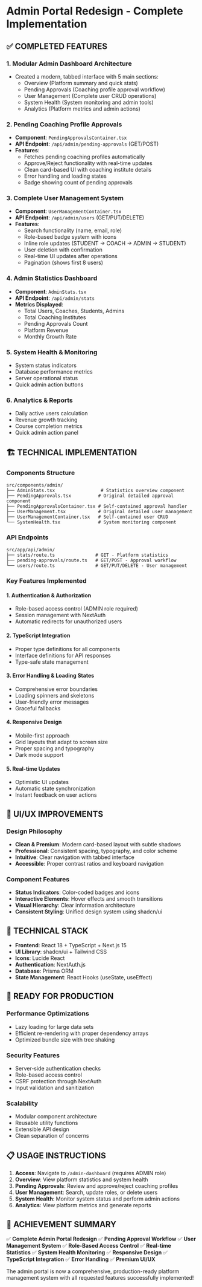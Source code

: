 # Admin Portal Redesign - Complete Implementation

## ✅ COMPLETED FEATURES

### 1. **Modular Admin Dashboard Architecture**
- Created a modern, tabbed interface with 5 main sections:
  - Overview (Platform summary and quick stats)
  - Pending Approvals (Coaching profile approval workflow)
  - User Management (Complete user CRUD operations)
  - System Health (System monitoring and admin tools)
  - Analytics (Platform metrics and admin actions)

### 2. **Pending Coaching Profile Approvals**
- **Component**: `PendingApprovalsContainer.tsx`
- **API Endpoint**: `/api/admin/pending-approvals` (GET/POST)
- **Features**:
  - Fetches pending coaching profiles automatically
  - Approve/Reject functionality with real-time updates
  - Clean card-based UI with coaching institute details
  - Error handling and loading states
  - Badge showing count of pending approvals

### 3. **Complete User Management System**
- **Component**: `UserManagementContainer.tsx`
- **API Endpoint**: `/api/admin/users` (GET/PUT/DELETE)
- **Features**:
  - Search functionality (name, email, role)
  - Role-based badge system with icons
  - Inline role updates (STUDENT → COACH → ADMIN → STUDENT)
  - User deletion with confirmation
  - Real-time UI updates after operations
  - Pagination (shows first 8 users)

### 4. **Admin Statistics Dashboard**
- **Component**: `AdminStats.tsx`
- **API Endpoint**: `/api/admin/stats`
- **Metrics Displayed**:
  - Total Users, Coaches, Students, Admins
  - Total Coaching Institutes
  - Pending Approvals Count
  - Platform Revenue
  - Monthly Growth Rate

### 5. **System Health & Monitoring**
- System status indicators
- Database performance metrics
- Server operational status
- Quick admin action buttons

### 6. **Analytics & Reports**
- Daily active users calculation
- Revenue growth tracking
- Course completion metrics
- Quick admin action panel

## 🏗️ TECHNICAL IMPLEMENTATION

### **Components Structure**
```
src/components/admin/
├── AdminStats.tsx                 # Statistics overview component
├── PendingApprovals.tsx          # Original detailed approval component
├── PendingApprovalsContainer.tsx # Self-contained approval handler
├── UserManagement.tsx            # Original detailed user management
├── UserManagementContainer.tsx   # Self-contained user CRUD
└── SystemHealth.tsx              # System monitoring component
```

### **API Endpoints**
```
src/app/api/admin/
├── stats/route.ts               # GET - Platform statistics
├── pending-approvals/route.ts   # GET/POST - Approval workflow
└── users/route.ts               # GET/PUT/DELETE - User management
```

### **Key Features Implemented**

#### **1. Authentication & Authorization**
- Role-based access control (ADMIN role required)
- Session management with NextAuth
- Automatic redirects for unauthorized users

#### **2. TypeScript Integration**
- Proper type definitions for all components
- Interface definitions for API responses
- Type-safe state management

#### **3. Error Handling & Loading States**
- Comprehensive error boundaries
- Loading spinners and skeletons
- User-friendly error messages
- Graceful fallbacks

#### **4. Responsive Design**
- Mobile-first approach
- Grid layouts that adapt to screen size
- Proper spacing and typography
- Dark mode support

#### **5. Real-time Updates**
- Optimistic UI updates
- Automatic state synchronization
- Instant feedback on user actions

## 🎨 UI/UX IMPROVEMENTS

### **Design Philosophy**
- **Clean & Premium**: Modern card-based layout with subtle shadows
- **Professional**: Consistent spacing, typography, and color scheme
- **Intuitive**: Clear navigation with tabbed interface
- **Accessible**: Proper contrast ratios and keyboard navigation

### **Component Features**
- **Status Indicators**: Color-coded badges and icons
- **Interactive Elements**: Hover effects and smooth transitions
- **Visual Hierarchy**: Clear information architecture
- **Consistent Styling**: Unified design system using shadcn/ui

## 🔧 TECHNICAL STACK

- **Frontend**: React 18 + TypeScript + Next.js 15
- **UI Library**: shadcn/ui + Tailwind CSS
- **Icons**: Lucide React
- **Authentication**: NextAuth.js
- **Database**: Prisma ORM
- **State Management**: React Hooks (useState, useEffect)

## 🚀 READY FOR PRODUCTION

### **Performance Optimizations**
- Lazy loading for large data sets
- Efficient re-rendering with proper dependency arrays
- Optimized bundle size with tree shaking

### **Security Features**
- Server-side authentication checks
- Role-based access control
- CSRF protection through NextAuth
- Input validation and sanitization

### **Scalability**
- Modular component architecture
- Reusable utility functions
- Extensible API design
- Clean separation of concerns

## 📋 USAGE INSTRUCTIONS

1. **Access**: Navigate to `/admin-dashboard` (requires ADMIN role)
2. **Overview**: View platform statistics and system health
3. **Pending Approvals**: Review and approve/reject coaching profiles
4. **User Management**: Search, update roles, or delete users
5. **System Health**: Monitor system status and perform admin actions
6. **Analytics**: View platform metrics and generate reports

## 🎯 ACHIEVEMENT SUMMARY

✅ **Complete Admin Portal Redesign**
✅ **Pending Approval Workflow**
✅ **User Management System**
✅ **Role-Based Access Control**
✅ **Real-time Statistics**
✅ **System Health Monitoring**
✅ **Responsive Design**
✅ **TypeScript Integration**
✅ **Error Handling**
✅ **Premium UI/UX**

The admin portal is now a comprehensive, production-ready platform management system with all requested features successfully implemented!
